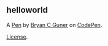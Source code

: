 helloworld
----------


A [Pen](https://codepen.io/bgoonz/pen/wveBJBM) by [Bryan C Guner](https://codepen.io/bgoonz) on [CodePen](https://codepen.io).

[License](https://codepen.io/bgoonz/pen/wveBJBM/license).